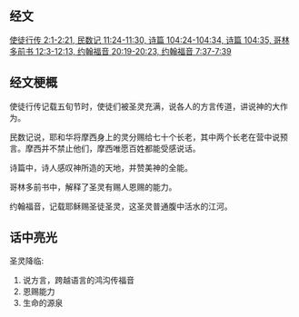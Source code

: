 ## 经文
[使徒行传 2:1-2:21, 民数记 11:24-11:30, 诗篇 104:24-104:34, 诗篇 104:35, 哥林多前书 12:3-12:13, 约翰福音 20:19-20:23, 约翰福音 7:37-7:39](https://www.biblegateway.com/passage/?search=Acts+2%3A1-21%3BNumbers+11%3A24-30%3BPsalm+104%3A24-34%2C+35b%3B1+Corinthians+12%3A3b-13%3BJohn+20%3A19-23%3BJohn+7%3A37-39&version=CUVMPS)

## 经文梗概
使徒行传记载五旬节时，使徒们被圣灵充满，说各人的方言传道，讲说神的大作为。

民数记说，耶和华将摩西身上的灵分赐给七十个长老，其中两个长老在营中说预言。摩西并不禁止他们，摩西唯愿百姓都能受感说话。

诗篇中，诗人感叹神所造的天地，并赞美神的全能。

哥林多前书中，解释了圣灵有赐人恩赐的能力。

约翰福音，记载耶稣赐圣徒圣灵，这圣灵普通腹中活水的江河。

## 话中亮光

圣灵降临:
1. 说方言，跨越语言的鸿沟传福音
2. 恩赐能力
3. 生命的源泉